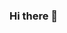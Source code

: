 ### Hi there 👋

<!--
**breno-felipe/breno-felipe** is a ✨ _special_ ✨ repository because its `README.md` (this file) appears on your GitHub profile.

Here are some ideas to get you started:

- 🔭 I am currently starting a work with the company's IT where I work developing the backend with Nodejs connecting with MongoDB
- 🌱 I am currently learning to develop in Nodejs, Reactjs and I am venturing into Ruby, my focus is more on JS.
- 👯 I am looking to collaborate on open source projects, in order to exchange experience with other programmers and put into practice the techniques learned for software development.
- 🤔 I'm looking for help getting into the job market as a developer
- 💬 Ask me about what you want, the idea and meeting more people🤣
- 📫 How to reach me:
      By linkedin: https://www.linkedin.com/in/breno-felipe-de-bairros/

      Twitter: https://twitter.com/felips_breno

      Instagram: https://www.instagram.com/felip_breno/

      Gmail: brendo.filipe2050@gmail.com

      Facebook: https://www.facebook.com/brenofelipe.bairros
- 😄 Pronouns: ...
- ⚡ Fun fact: ...
-->
